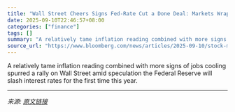 ```yaml
---
title: "Wall Street Cheers Signs Fed-Rate Cut a Done Deal: Markets Wrap"
date: 2025-09-10T22:46:57+08:00
categories: ["finance"]
tags: []
summary: "A relatively tame inflation reading combined with more signs of jobs cooling spurred a rally on Wall Street amid speculation the Federal Reserve will slash interest rates for the first time this year."
source_url: "https://www.bloomberg.com/news/articles/2025-09-10/stock-market-today-dow-s-p-live-updates"
---
```


A relatively tame inflation reading combined with more signs of jobs cooling spurred a rally on Wall Street amid speculation the Federal Reserve will slash interest rates for the first time this year.

---

*来源: [原文链接](https://www.bloomberg.com/news/articles/2025-09-10/stock-market-today-dow-s-p-live-updates)*
